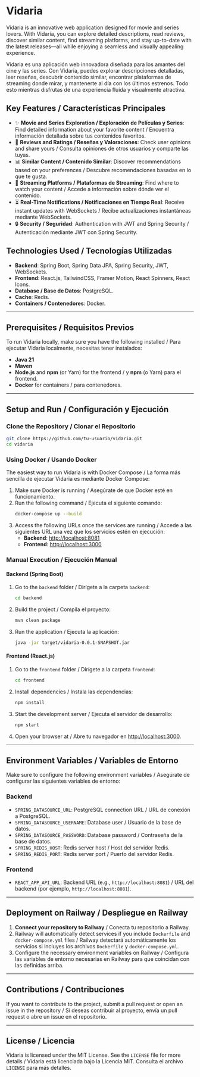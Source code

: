 # Vidaria

Vidaria is an innovative web application designed for movie and series lovers. With Vidaria, you can explore detailed descriptions, read reviews, discover similar content, find streaming platforms, and stay up-to-date with the latest releases—all while enjoying a seamless and visually appealing experience.

Vidaria es una aplicación web innovadora diseñada para los amantes del cine y las series. Con Vidaria, puedes explorar descripciones detalladas, leer reseñas, descubrir contenido similar, encontrar plataformas de streaming donde mirar, y mantenerte al día con los últimos estrenos. Todo esto mientras disfrutas de una experiencia fluida y visualmente atractiva.

## Key Features / Características Principales

- ✨ **Movie and Series Exploration / Exploración de Películas y Series**: Find detailed information about your favorite content / Encuentra información detallada sobre tus contenidos favoritos.
- 🌟 **Reviews and Ratings / Reseñas y Valoraciones**: Check user opinions and share yours / Consulta opiniones de otros usuarios y comparte las tuyas.
- 📊 **Similar Content / Contenido Similar**: Discover recommendations based on your preferences / Descubre recomendaciones basadas en lo que te gusta.
- 🎥 **Streaming Platforms / Plataformas de Streaming**: Find where to watch your content / Accede a información sobre dónde ver el contenido.
- ⏳ **Real-Time Notifications / Notificaciones en Tiempo Real**: Receive instant updates with WebSockets / Recibe actualizaciones instantáneas mediante WebSockets.
- 🔒 **Security / Seguridad**: Authentication with JWT and Spring Security / Autenticación mediante JWT con Spring Security.

## Technologies Used / Tecnologías Utilizadas

- **Backend**: Spring Boot, Spring Data JPA, Spring Security, JWT, WebSockets.
- **Frontend**: React.js, TailwindCSS, Framer Motion, React Spinners, React Icons.
- **Database / Base de Datos**: PostgreSQL.
- **Cache**: Redis.
- **Containers / Contenedores**: Docker.

---

## Prerequisites / Requisitos Previos

To run Vidaria locally, make sure you have the following installed / Para ejecutar Vidaria localmente, necesitas tener instalados:

- **Java 21**
- **Maven**
- **Node.js** and **npm** (or Yarn) for the frontend / y **npm** (o Yarn) para el frontend.
- **Docker** for containers / para contenedores.

---

## Setup and Run / Configuración y Ejecución

### Clone the Repository / Clonar el Repositorio

```bash
git clone https://github.com/tu-usuario/vidaria.git
cd vidaria
```

### Using Docker / Usando Docker

The easiest way to run Vidaria is with Docker Compose / La forma más sencilla de ejecutar Vidaria es mediante Docker Compose:

1. Make sure Docker is running / Asegúrate de que Docker esté en funcionamiento.
2. Run the following command / Ejecuta el siguiente comando:
   ```bash
   docker-compose up --build
   ```
3. Access the following URLs once the services are running / Accede a las siguientes URL una vez que los servicios estén en ejecución:
   - **Backend**: [http://localhost:8081](http://localhost:8081)
   - **Frontend**: [http://localhost:3000](http://localhost:3000)

### Manual Execution / Ejecución Manual

#### Backend (Spring Boot)

1. Go to the `backend` folder / Dirígete a la carpeta `backend`:
   ```bash
   cd backend
   ```
2. Build the project / Compila el proyecto:
   ```bash
   mvn clean package
   ```
3. Run the application / Ejecuta la aplicación:
   ```bash
   java -jar target/vidaria-0.0.1-SNAPSHOT.jar
   ```

#### Frontend (React.js)

1. Go to the `frontend` folder / Dirígete a la carpeta `frontend`:
   ```bash
   cd frontend
   ```
2. Install dependencies / Instala las dependencias:
   ```bash
   npm install
   ```
3. Start the development server / Ejecuta el servidor de desarrollo:
   ```bash
   npm start
   ```
4. Open your browser at / Abre tu navegador en [http://localhost:3000](http://localhost:3000).

---

## Environment Variables / Variables de Entorno

Make sure to configure the following environment variables / Asegúrate de configurar las siguientes variables de entorno:

### Backend

- `SPRING_DATASOURCE_URL`: PostgreSQL connection URL / URL de conexión a PostgreSQL.
- `SPRING_DATASOURCE_USERNAME`: Database user / Usuario de la base de datos.
- `SPRING_DATASOURCE_PASSWORD`: Database password / Contraseña de la base de datos.
- `SPRING_REDIS_HOST`: Redis server host / Host del servidor Redis.
- `SPRING_REDIS_PORT`: Redis server port / Puerto del servidor Redis.

### Frontend

- `REACT_APP_API_URL`: Backend URL (e.g., `http://localhost:8081`) / URL del backend (por ejemplo, `http://localhost:8081`).

---

## Deployment on Railway / Despliegue en Railway

1. **Connect your repository to Railway** / Conecta tu repositorio a Railway.
2. Railway will automatically detect services if you include `Dockerfile` and `docker-compose.yml` files / Railway detectará automáticamente los servicios si incluyes los archivos `Dockerfile` y `docker-compose.yml`.
3. Configure the necessary environment variables on Railway / Configura las variables de entorno necesarias en Railway para que coincidan con las definidas arriba.

---

## Contributions / Contribuciones

If you want to contribute to the project, submit a pull request or open an issue in the repository / Si deseas contribuir al proyecto, envía un pull request o abre un issue en el repositorio.

---

## License / Licencia

Vidaria is licensed under the MIT License. See the `LICENSE` file for more details / Vidaria está licenciada bajo la Licencia MIT. Consulta el archivo `LICENSE` para más detalles.


